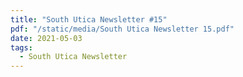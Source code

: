 ```yaml
---
title: "South Utica Newsletter #15"
pdf: "/static/media/South Utica Newsletter 15.pdf"
date: 2021-05-03
tags:
  - South Utica Newsletter
---
```

